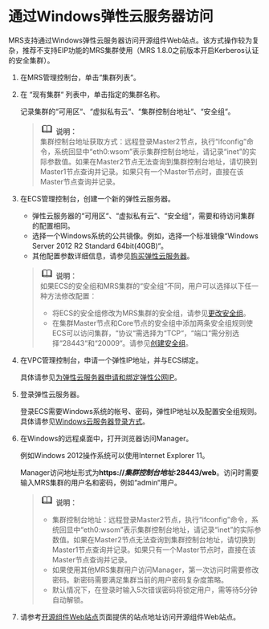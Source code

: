 # 通过Windows弹性云服务器访问<a name="ZH-CN_TOPIC_0173264860"></a>

MRS支持通过Windows弹性云服务器访问开源组件Web站点。该方式操作较为复杂，推荐不支持EIP功能的MRS集群使用（MRS 1.8.0之前版本开启Kerberos认证的安全集群）。

1.  在MRS管理控制台，单击“集群列表“。
2.  在  “现有集群“  列表中，单击指定的集群名称。

    记录集群的“可用区“、“虚拟私有云“、“集群控制台地址“、“安全组“。

    >![](public_sys-resources/icon-note.gif) **说明：**   
    >集群控制台地址获取方式：远程登录Master2节点，执行“ifconfig”命令，系统回显中“eth0:wsom”表示集群控制台地址，请记录“inet”的实际参数值。如果在Master2节点无法查询到集群控制台地址，请切换到Master1节点查询并记录。如果只有一个Master节点时，直接在该Master节点查询并记录。  

3.  在ECS管理控制台，创建一个新的弹性云服务器。

    -   弹性云服务器的“可用区“、“虚拟私有云“、“安全组“，需要和待访问集群的配置相同。
    -   选择一个Windows系统的公共镜像。例如，选择一个标准镜像“Windows Server 2012 R2 Standard 64bit\(40GB\)“。
    -   其他配置参数详细信息，请参见[购买弹性云服务器](https://support.huaweicloud.com/qs-ecs/zh-cn_topic_0021831611.html)。

    >![](public_sys-resources/icon-note.gif) **说明：**   
    >如果ECS的安全组和MRS集群的“安全组“不同，用户可以选择以下任一种方法修改配置：  
    >-   将ECS的安全组修改为MRS集群的安全组，请参见[更改安全组](https://support.huaweicloud.com/usermanual-ecs/ecs_03_0606.html)。  
    >-   在集群Master节点和Core节点的安全组中添加两条安全组规则使ECS可以访问集群，“协议“需选择为“TCP“，“端口“需分别选择“28443“和“20009“。请参见[创建安全组](https://support.huaweicloud.com/usermanual-vpc/zh-cn_topic_0013748715.html)。  

4.  在VPC管理控制台，申请一个弹性IP地址，并与ECS绑定。

    具体请参见[为弹性云服务器申请和绑定弹性公网IP](https://support.huaweicloud.com/usermanual-vpc/zh-cn_topic_0013748738.html)。

5.  登录弹性云服务器。

    登录ECS需要Windows系统的帐号、密码，弹性IP地址以及配置安全组规则。具体请参见[Windows云服务器登录方式](https://support.huaweicloud.com/usermanual-ecs/zh-cn_topic_0092494943.html)。

6.  在Windows的远程桌面中，打开浏览器访问Manager。

    例如Windows 2012操作系统可以使用Internet Explorer 11。

    Manager访问地址形式为**https://_集群控制台地址_:28443/web**。访问时需要输入MRS集群的用户名和密码，例如“admin“用户。

    >![](public_sys-resources/icon-note.gif) **说明：**   
    >-   集群控制台地址：远程登录Master2节点，执行“ifconfig”命令，系统回显中“eth0:wsom”表示集群控制台地址，请记录“inet”的实际参数值。如果在Master2节点无法查询到集群控制台地址，请切换到Master1节点查询并记录。如果只有一个Master节点时，直接在该Master节点查询并记录。  
    >-   如果使用其他MRS集群用户访问Manager，第一次访问时需要修改密码。新密码需要满足集群当前的用户密码复杂度策略。  
    >-   默认情况下，在登录时输入5次错误密码将锁定用户，需等待5分钟自动解锁。  

7.  请参考[开源组件Web站点](开源组件Web站点.md)页面提供的站点地址访问开源组件Web站点。

